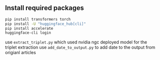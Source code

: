## Install required packages

```bash
pip install transformers torch
pip install -U "huggingface_hub[cli]"
pip install accelerate
huggingface-cli login 
```

use `extract_triplet.py` which used nvidia ngc deployed model for the triplet extraction
use `add_date_to_output.py` to add date to the output from origianl articles 